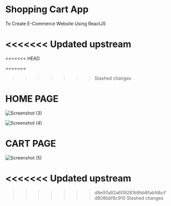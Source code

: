 # Shopping Cart App
 To Create E-Commerce Website Using ReactJS

<<<<<<< Updated upstream
=======
<<<<<<< HEAD
 
=======
>>>>>>> Stashed changes
 # HOME PAGE

 ![Screenshot (3)](https://github.com/guptachirag851/Shopping-Cart-App/assets/65108167/1bfb7fe2-1a7e-4cd0-8c31-5ca023b83f25)

 

 ![Screenshot (4)](https://github.com/guptachirag851/Shopping-Cart-App/assets/65108167/91f78f26-21a1-4a5d-bf80-5ec4e7814423)

 # CART PAGE

 ![Screenshot (5)](https://github.com/guptachirag851/Shopping-Cart-App/assets/65108167/360ef1e2-5e0a-45b3-9357-98f77b3d8fb1)



<<<<<<< Updated upstream
=======
>>>>>>> d8e97a92a609281b9bb8fabfdbcfd808bbf8c910
>>>>>>> Stashed changes
